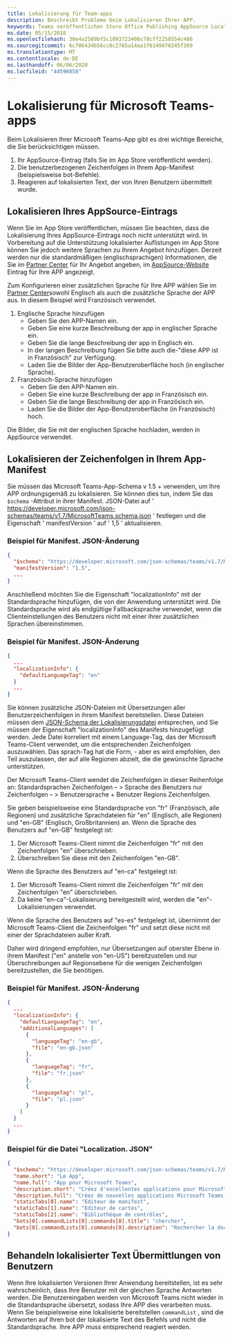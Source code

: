 ```yaml
---
title: Lokalisierung für Team-apps
description: Beschreibt Probleme beim Lokalisieren Ihrer APP.
keywords: Teams veröffentlichen Store Office Publishing AppSource Localization Language
ms.date: 05/15/2018
ms.openlocfilehash: 30e4a2589bf5c1093723406c78cff2258554c486
ms.sourcegitcommit: 6c786434b56cc8c2765a14aa1f6149870245f309
ms.translationtype: MT
ms.contentlocale: de-DE
ms.lasthandoff: 06/06/2020
ms.locfileid: "44590858"
---
```

# <a name="localization-for-microsoft-teams-apps"></a>Lokalisierung für Microsoft Teams-apps

Beim Lokalisieren Ihrer Microsoft Teams-App gibt es drei wichtige Bereiche, die Sie berücksichtigen müssen.

1. Ihr AppSource-Eintrag (falls Sie im App Store veröffentlicht werden).
1. Die benutzerbezogenen Zeichenfolgen in Ihrem App-Manifest (beispielsweise bot-Befehle).
1. Reagieren auf lokalisierten Text, der von Ihren Benutzern übermittelt wurde.

## <a name="localizing-your-appsource-listing"></a>Lokalisieren Ihres AppSource-Eintrags

Wenn Sie im App Store veröffentlichen, müssen Sie beachten, dass die Lokalisierung Ihres AppSource-Eintrags noch nicht unterstützt wird. In Vorbereitung auf die Unterstützung lokalisierter Auflistungen im App Store können Sie jedoch weitere Sprachen zu Ihrem Angebot hinzufügen. Derzeit werden nur die standardmäßigen (englischsprachigen) Informationen, die Sie im [Partner Center](/dev/store/use-partner-center-to-submit-to-appsource) für Ihr Angebot angeben, im [AppSource-Website](https://appsource.microsoft.com/marketplace/apps?product=office%3Bteams&page=1) Eintrag für Ihre APP angezeigt.

Zum Konfigurieren einer zusätzlichen Sprache für Ihre APP wählen Sie im [Partner Center](/dev/store/use-partner-center-to-submit-to-appsource)sowohl Englisch als auch die zusätzliche Sprache der APP aus. In diesem Beispiel wird Französisch verwendet.

1. Englische Sprache hinzufügen
    * Geben Sie den APP-Namen ein.
    * Geben Sie eine kurze Beschreibung der app in englischer Sprache ein.
    * Geben Sie die lange Beschreibung der app in Englisch ein.
    * In der langen Beschreibung fügen Sie bitte auch die-"diese APP ist in Französisch" zur Verfügung.
    * Laden Sie die Bilder der App-Benutzeroberfläche hoch (in englischer Sprache).
2. Französisch-Sprache hinzufügen
    * Geben Sie den APP-Namen ein.
    * Geben Sie eine kurze Beschreibung der app in Französisch ein.
    * Geben Sie die lange Beschreibung der app in Französisch ein.
    * Laden Sie die Bilder der App-Benutzeroberfläche (in Französisch) hoch.

Die Bilder, die Sie mit der englischen Sprache hochladen, werden in AppSource verwendet.

## <a name="localizing-the-strings-in-your-app-manifest"></a>Lokalisieren der Zeichenfolgen in Ihrem App-Manifest

Sie müssen das Microsoft Teams-App-Schema v 1.5 + verwenden, um Ihre APP ordnungsgemäß zu lokalisieren. Sie können dies tun, indem Sie das `$schema` -Attribut in ihrer Manifest. JSON-Datei auf ' https://developer.microsoft.com/json-schemas/teams/v1.7/MicrosoftTeams.schema.json ' festlegen und die Eigenschaft ' manifestVersion ' auf ' 1,5 ' aktualisieren.

### <a name="example-manifestjson-change"></a>Beispiel für Manifest. JSON-Änderung

```json
{
  "$schema": "https://developer.microsoft.com/json-schemas/teams/v1.7/MicrosoftTeams.schema.json",
  "manifestVersion": "1.5",
  ...
}
```

Anschließend möchten Sie die Eigenschaft "localizationInfo" mit der Standardsprache hinzufügen, die von der Anwendung unterstützt wird. Die Standardsprache wird als endgültige Fallbacksprache verwendet, wenn die Clienteinstellungen des Benutzers nicht mit einer ihrer zusätzlichen Sprachen übereinstimmen.

### <a name="example-manifestjson-change"></a>Beispiel für Manifest. JSON-Änderung

```json
{
  ...
  "localizationInfo": {
    "defaultLanguageTag": "en"
  }
  ...
}
```

Sie können zusätzliche JSON-Dateien mit Übersetzungen aller Benutzerzeichenfolgen in ihrem Manifest bereitstellen. Diese Dateien müssen dem [JSON-Schema der Lokalisierungsdatei](../../resources/schema/localization-schema.md) entsprechen, und Sie müssen der Eigenschaft "localizationInfo" des Manifests hinzugefügt werden. Jede Datei korreliert mit einem Language-Tag, das der Microsoft Teams-Client verwendet, um die entsprechenden Zeichenfolgen auszuwählen. Das sprach-Tag hat die Form, <language> - <region> aber es wird empfohlen, den Teil auszulassen, der <region> auf alle Regionen abzielt, die die gewünschte Sprache unterstützen.

Der Microsoft Teams-Client wendet die Zeichenfolgen in dieser Reihenfolge an: Standardsprachen Zeichenfolgen – > Sprache des Benutzers nur Zeichenfolgen – > Benutzersprache + Benutzer Regions Zeichenfolgen.

Sie geben beispielsweise eine Standardsprache von "fr" (Französisch, alle Regionen) und zusätzliche Sprachdateien für "en" (Englisch, alle Regionen) und "en-GB" (Englisch, Großbritannien) an. Wenn die Sprache des Benutzers auf "en-GB" festgelegt ist:

1. Der Microsoft Teams-Client nimmt die Zeichenfolgen "fr" mit den Zeichenfolgen "en" überschrieben.
2. Überschreiben Sie diese mit den Zeichenfolgen "en-GB".

Wenn die Sprache des Benutzers auf "en-ca" festgelegt ist: 

1. Der Microsoft Teams-Client nimmt die Zeichenfolgen "fr" mit den Zeichenfolgen "en" überschrieben.
2. Da keine "en-ca"-Lokalisierung bereitgestellt wird, werden die "en"-Lokalisierungen verwendet.

Wenn die Sprache des Benutzers auf "es-es" festgelegt ist, übernimmt der Microsoft Teams-Client die Zeichenfolgen "fr" und setzt diese nicht mit einer der Sprachdateien außer Kraft.

Daher wird dringend empfohlen, nur Übersetzungen auf oberster Ebene in ihrem Manifest ("en" anstelle von "en-US") bereitzustellen und nur Überschreibungen auf Regionsebene für die wenigen Zeichenfolgen bereitzustellen, die Sie benötigen.

### <a name="example-manifestjson-change"></a>Beispiel für Manifest. JSON-Änderung

```json
{
  ...
  "localizationInfo": {
    "defaultLanguageTag": "en",
    "additionalLanguages": [
      {
        "languageTag": "en-gb",
        "file": "en-gb.json"
      },
      {
        "languageTag": "fr",
        "file": "fr.json"
      },
      {
        "languageTag": "pl",
        "file": "pl.json"
      }
    ]
  }
  ...
}
```

### <a name="example-localization-json-file"></a>Beispiel für die Datei "Localization. JSON"

```json
{
  "$schema": "https://developer.microsoft.com/json-schemas/teams/v1.7/MicrosoftTeams.schema.json",
  "name.short": "Le App",
  "name.full": "App pour Microsoft Teams",
  "description.short": "Créez d'excellentes applications pour Microsoft Teams avec App.",
  "description.full": "Créez de nouvelles applications Microsoft Teams, concevez et prévisualisez des cartes bot, et explorez la documentation avec App.",
  "staticTabs[0].name": "Editeur de manifest",
  "staticTabs[1].name": "Editeur de cartes",
  "staticTabs[2].name": "Bibliothèque de contrôles",
  "bots[0].commandLists[0].commands[0].title": "chercher",
  "bots[0].commandLists[0].commands[0].description": "Rechercher la documentation Teams pertinente"
}
```

## <a name="handling-localized-text-submissions-from-your-users"></a>Behandeln lokalisierter Text Übermittlungen von Benutzern

Wenn Ihre lokalisierten Versionen Ihrer Anwendung bereitstellen, ist es sehr wahrscheinlich, dass Ihre Benutzer mit der gleichen Sprache Antworten werden. Die Benutzereingaben werden von Microsoft Teams nicht wieder in die Standardsprache übersetzt, sodass Ihre APP dies verarbeiten muss. Wenn Sie beispielsweise eine lokalisierte bereitstellen `commandList` , sind die Antworten auf Ihren bot der lokalisierte Text des Befehls und nicht die Standardsprache. Ihre APP muss entsprechend reagiert werden.
